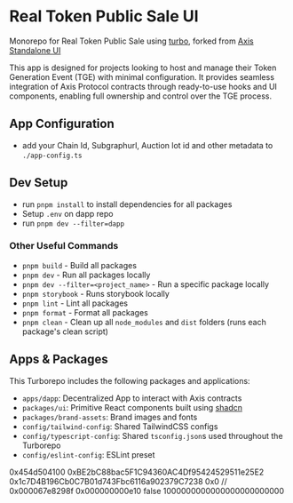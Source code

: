 # Real Token Public Sale UI

Monorepo for Real Token Public Sale using [turbo](https://turbo.build/repo), forked from [Axis Standalone UI](https://github.com/Axis-Fi/standalone-ui)

This app is designed for projects looking to host and manage their Token Generation Event (TGE) with minimal configuration. It provides seamless integration of Axis Protocol contracts through ready-to-use hooks and UI components, enabling full ownership and control over the TGE process.

## App Configuration

- add your Chain Id, Subgraphurl, Auction lot id and other metadata to `./app-config.ts`

## Dev Setup

- run `pnpm install` to install dependencies for all packages
- Setup `.env` on dapp repo
- run `pnpm dev --filter=dapp`

### Other Useful Commands

- `pnpm build` - Build all packages
- `pnpm dev` - Run all packages locally
- `pnpm dev --filter=<project_name>` - Run a specific package locally
- `pnpm storybook` - Runs storybook locally
- `pnpm lint` - Lint all packages
- `pnpm format` - Format all packages
- `pnpm clean` - Clean up all `node_modules` and `dist` folders (runs each package's clean script)

## Apps & Packages

This Turborepo includes the following packages and applications:

- `apps/dapp`: Decentralized App to interact with Axis contracts
- `packages/ui`: Primitive React components built using [shadcn](https://ui.shadcn.com/)
- `packages/brand-assets`: Brand images and fonts
- `config/tailwind-config`: Shared TailwindCSS configs
- `config/typescript-config`: Shared `tsconfig.json`s used throughout the Turborepo
- `config/eslint-config`: ESLint preset

0x454d504100
0xBE2bC88bac5F1C94360AC4Df95424529511e25E2
0x1c7D4B196Cb0C7B01d743Fbc6116a902379C7238
0x0 //
0x000067e8298f
0x000000000e10
false
1000000000000000000000000
